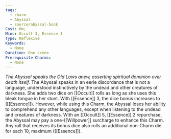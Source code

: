 ```yaml
---
tags:
  - charm
  - Abyssal
  - source/abyssal-book
Cost: 6m; 
Mins: Occult 3, Essence 1
Type: Reflexive
Keywords:
  - None
Duration: One scene
Prerequisite Charms:
  - None
---
```

*The Abyssal speaks the Old Laws anew, asserting spiritual dominion over death itself.*
The Abyssal speaks in an eerie discordance that is not a language, understood instinctively by the undead and other creatures of darkness. She adds two dice on [[Occult]] rolls as long as she uses this bleak tongue in her stunt. With [[Essence]] 3, the dice bonus increases to ([[Essence]]).
However, while using this Charm, the Abyssal loses her ability to comprehend any other languages, except when listening to the undead and creatures of darkness.
With an [[Occult]] 5, [[Essence]] 2 repurchase, the Abyssal may pay a one-[[Willpower]] surcharge to enhance this Charm. Any roll that receives its bonus dice also rolls an additional non-Charm die for each 10, maximum ([[Essence]]).